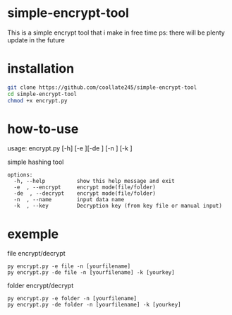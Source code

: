 # simple-encrypt-tool
This is a simple encrypt tool that i make in free time
ps: there will be plenty update in the future
# installation
```bash
git clone https://github.com/coollate245/simple-encrypt-tool
cd simple-encrypt-tool
chmod +x encrypt.py
```
# how-to-use
usage: encrypt.py [-h] [-e ][-de ] [-n ] [-k ]

simple hashing tool
```
options:
  -h, --help          show this help message and exit
  -e  , --encrypt     encrypt mode(file/folder)
  -de  , --decrypt    encrypt mode(file/folder)
  -n  , --name        input data name
  -k  , --key         Decryption key (from key file or manual input)
```
# exemple
file encrypt/decrypt
```
py encrypt.py -e file -n [yourfilename]
py encrypt.py -de file -n [yourfilename] -k [yourkey]
```

folder encrypt/decrypt
```
py encrypt.py -e folder -n [yourfilename]
py encrypt.py -de folder -n [yourfilename] -k [yourkey]
```
